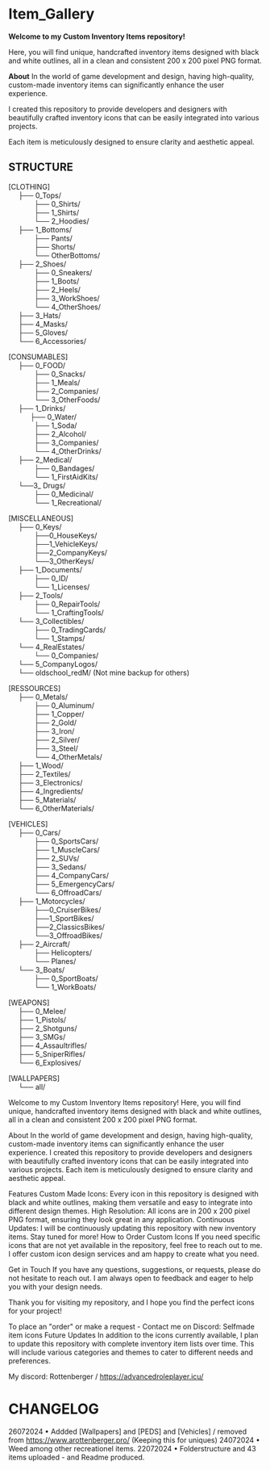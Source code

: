 # Item_Gallery
**Welcome to my Custom Inventory Items repository!** 

Here, you will find unique, handcrafted inventory items designed with black and white outlines, all in a clean and consistent 200 x 200 pixel PNG format.

**About** 
In the world of game development and design, having high-quality, custom-made inventory items can significantly enhance the user experience. 

I created this repository to provide developers and designers with beautifully crafted inventory icons that can be easily integrated into various projects. 

Each item is meticulously designed to ensure clarity and aesthetic appeal.

        
## STRUCTURE
 
[CLOTHING]   
     ├── 0_Tops/  
             ├── 0_Shirts/  
             ├── 1_Shirts/  
             └── 2_Hoodies/    
     ├── 1_Bottoms/    
             ├── Pants/    
             ├── Shorts/    
             └── OtherBottoms/    
     ├── 2_Shoes/  
             ├── 0_Sneakers/  
             ├── 1_Boots/  
             ├── 2_Heels/  
             ├── 3_WorkShoes/  
             └── 4_OtherShoes/  
     ├── 3_Hats/  
     ├── 4_Masks/  
     ├── 5_Gloves/  
     └── 6_Accessories/  

[CONSUMABLES]  
     ├── 0_FOOD/  
             ├── 0_Snacks/  
             ├── 1_Meals/  
             ├── 2_Companies/  
             └── 3_OtherFoods/  
     ├── 1_Drinks/  
             ├── 0_Water/  
             ├── 1_Soda/  
             ├── 2_Alcohol/  
             ├── 3_Companies/  
             └── 4_OtherDrinks/  
     ├── 2_Medical/  
             ├── 0_Bandages/  
             └── 1_FirstAidKits/  
     └──3_ Drugs/  
             ├── 0_Medicinal/  
             └── 1_Recreational/  

[MISCELLANEOUS]    
     ├── 0_Keys/  
             ├──0_HouseKeys/  
             ├──1_VehicleKeys/  
             ├──2_CompanyKeys/  
             └──3_OtherKeys/  
     ├── 1_Documents/  
             ├── 0_ID/  
             └── 1_Licenses/  
     ├── 2_Tools/  
             ├── 0_RepairTools/  
             └── 1_CraftingTools/  
     └── 3_Collectibles/  
             ├── 0_TradingCards/  
             └── 1_Stamps/  
     └── 4_RealEstates/  
             └── 0_Companies/    
     └── 5_CompanyLogos/  
     └── oldschool_redM/    (Not mine backup for others)


[RESSOURCES]  
     ├── 0_Metals/   
             ├── 0_Aluminum/  
             ├── 1_Copper/  
             ├── 2_Gold/  
             ├── 3_Iron/  
             ├── 2_Silver/  
             ├── 3_Steel/  
             └── 4_OtherMetals/  
     ├── 1_Wood/  
     ├── 2_Textiles/  
     ├── 3_Electronics/  
     ├── 4_Ingredients/  
     ├── 5_Materials/  
     └── 6_OtherMaterials/  

[VEHICLES]  
     ├── 0_Cars/  
             ├── 0_SportsCars/  
             ├── 1_MuscleCars/  
             ├── 2_SUVs/  
             ├── 3_Sedans/  
             ├── 4_CompanyCars/  
             ├── 5_EmergencyCars/  
             └── 6_OffroadCars/  
     ├── 1_Motorcycles/  
             ├──0_CruiserBikes/  
             ├──1_SportBikes/  
             ├──2_ClassicsBikes/  
             └──3_OffroadBikes/  
     ├── 2_Aircraft/  
             ├── Helicopters/  
             └── Planes/  
     └── 3_Boats/  
             ├── 0_SportBoats/  
             └── 1_WorkBoats/  

[WEAPONS]  
     ├── 0_Melee/  
     ├── 1_Pistols/  
     ├── 2_Shotguns/  
     ├── 3_SMGs/  
     ├── 4_Assaultrifles/  
     ├── 5_SniperRifles/  
     └── 6_Explosives/  

[WALLPAPERS]  
     └── all/    

Welcome to my Custom Inventory Items repository! Here, you will find unique, handcrafted inventory items designed with black and white outlines, all in a clean and consistent 200 x 200 pixel PNG format.

About 
In the world of game development and design, having high-quality, custom-made inventory items can significantly enhance the user experience. I created this repository to provide developers and designers with beautifully crafted inventory icons that can be easily integrated into various projects. Each item is meticulously designed to ensure clarity and aesthetic appeal.

Features Custom Made Icons: Every icon in this repository is designed with black and white outlines, making them versatile and easy to integrate into different design themes. High Resolution: All icons are in 200 x 200 pixel PNG format, ensuring they look great in any application. Continuous Updates: I will be continuously updating this repository with new inventory items. Stay tuned for more! How to Order Custom Icons If you need specific icons that are not yet available in the repository, feel free to reach out to me. I offer custom icon design services and am happy to create what you need.

Get in Touch If you have any questions, suggestions, or requests, please do not hesitate to reach out. I am always open to feedback and eager to help you with your design needs.

Thank you for visiting my repository, and I hope you find the perfect icons for your project!

To place an "order" or make a request - Contact me on Discord: 
Selfmade item icons Future Updates In addition to the icons currently available, I plan to update this repository with complete inventory item lists over time. 
This will include various categories and themes to cater to different needs and preferences.

My discord: Rottenberger / https://advancedroleplayer.icu/

# CHANGELOG
26072024 • Addded [Wallpapers] and [PEDS] and [Vehicles] / removed from https://www.arottenberger.pro/ (Keeping this for uniques)
24072024 • Weed among other recreationel items.
22072024 • Folderstructure and 43 items uploaded - and Readme produced.
